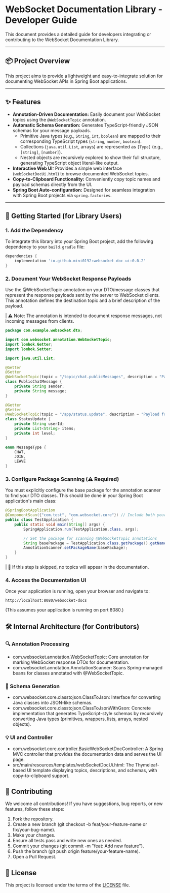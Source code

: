 # WebSocket Documentation Library - Developer Guide

This document provides a detailed guide for developers integrating or contributing to the WebSocket Documentation Library.

---

## 📦 Project Overview

This project aims to provide a lightweight and easy-to-integrate solution for documenting WebSocket APIs in Spring Boot applications.

---

## ✨ Features

- **Annotation-Driven Documentation:** Easily document your WebSocket topics using the `@WebSocketTopic` annotation.
- **Automatic Schema Generation:** Generates TypeScript-friendly JSON schemas for your message payloads.
    - Primitive Java types (e.g., `String`, `int`, `boolean`) are mapped to their corresponding TypeScript types (`string`, `number`, `boolean`).
    - Collections (`java.util.List`, arrays) are represented as `[Type]` (e.g., `[string]`, `[number]`).
    - Nested objects are recursively explored to show their full structure, generating TypeScript object literal-like output.
- **Interactive Web UI:** Provides a simple web interface (`webSocketDocUi.html`) to browse documented WebSocket topics.
- **Copy-to-Clipboard Functionality:** Conveniently copy topic names and payload schemas directly from the UI.
- **Spring Boot Auto-configuration:** Designed for seamless integration with Spring Boot projects via `spring.factories`.

---

## 🚀 Getting Started (for Library Users)

### 1. Add the Dependency

To integrate this library into your Spring Boot project, add the following dependency to your `build.gradle` file:

```groovy
dependencies {
    implementation 'io.github.mini0192:websocket-doc-ui:0.0.2'
}
```

### 2. Document Your WebSocket Response Payloads
   Use the @WebSocketTopic annotation on your DTO/message classes that represent the response payloads sent by the server to WebSocket clients.
   This annotation defines the destination topic and a brief description of the payload.

| ⚠️ Note: The annotation is intended to document response messages, not incoming messages from clients.

```java
package com.example.websocket.dto;

import com.websocket.annotation.WebSocketTopic;
import lombok.Getter;
import lombok.Setter;

import java.util.List;

@Getter
@Setter
@WebSocketTopic(topic = "/topic/chat.publicMessages", description = "Payload for public chat messages.")
class PublicChatMessage {
    private String sender;
    private String message;
}

@Getter
@Setter
@WebSocketTopic(topic = "/app/status.update", description = "Payload for updating user status with a list of items.")
class StatusUpdate {
    private String userId;
    private List<String> items;
    private int level;
}

enum MessageType {
    CHAT,
    JOIN,
    LEAVE
}
```

### 3. Configure Package Scanning (⚠ Required)
You must explicitly configure the base package for the annotation scanner to find your DTO classes.
This should be done in your Spring Boot application's main class:
```java
@SpringBootApplication
@ComponentScan({"com.test", "com.websocket.core"}) // Include both your package and the library core
public class TestApplication {
    public static void main(String[] args) {
        SpringApplication.run(TestApplication.class, args);

        // Set the package for scanning @WebSocketTopic annotations
        String basePackage = TestApplication.class.getPackage().getName();
        AnnotationScanner.setPackageName(basePackage);
    }
}
```

| 🔴 If this step is skipped, no topics will appear in the documentation.

### 4. Access the Documentation UI
Once your application is running, open your browser and navigate to:
```
http://localhost:8080/websocket-docs
```
(This assumes your application is running on port 8080.)


## 🛠 Internal Architecture (for Contributors)

### 🔍 Annotation Processing
- com.websocket.annotation.WebSocketTopic: Core annotation for marking WebSocket response DTOs for documentation.
- com.websocket.annotation.AnnotationScanner: Scans Spring-managed beans for classes annotated with @WebSocketTopic.

### 🧱 Schema Generation
- com.websocket.core.classtojson.ClassToJson: Interface for converting Java classes into JSON-like schemas.
- com.websocket.core.classtojson.ClassToJsonWithGson: Concrete implementation that generates TypeScript-style schemas by recursively converting Java types (primitives, wrappers, lists, arrays, nested objects).

### 💡 UI and Controller
- com.websocket.core.controller.BasicWebSocketDocController: A Spring MVC controller that provides the documentation data and serves the UI page.
- src/main/resources/templates/webSocketDocUi.html: The Thymeleaf-based UI template displaying topics, descriptions, and schemas, with copy-to-clipboard support.


## 🤝 Contributing
We welcome all contributions!
If you have suggestions, bug reports, or new features, follow these steps:

1. Fork the repository.
2. Create a new branch (git checkout -b feat/your-feature-name or fix/your-bug-name).
3. Make your changes.
4. Ensure all tests pass and write new ones as needed.
5. Commit your changes (git commit -m "feat: Add new feature").
6. Push the branch (git push origin feature/your-feature-name).
7. Open a Pull Request.

## 📄 License
This project is licensed under the terms of the [LICENSE](LICENSE) file.
